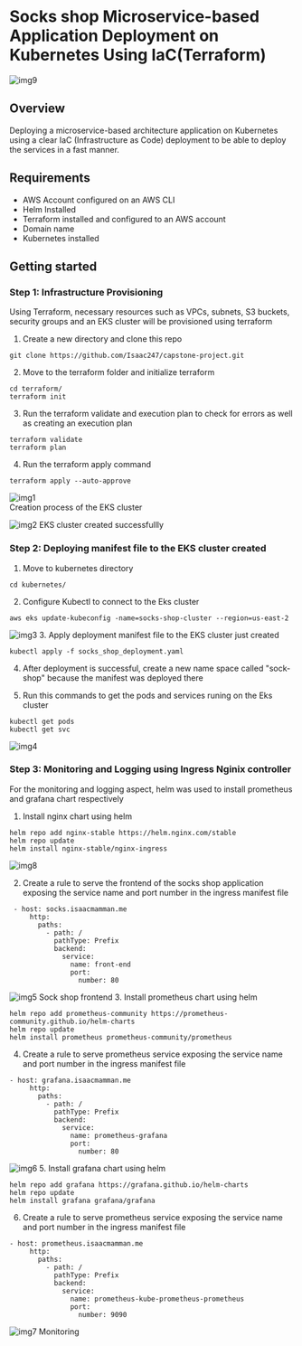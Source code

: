 # Socks shop Microservice-based Application Deployment on Kubernetes Using IaC(Terraform)
![img9](images/Blank%20diagram%20(1).png)
## Overview  
Deploying a microservice-based architecture application on Kubernetes using a clear IaC (Infrastructure as Code) deployment to be able to deploy the services in a fast manner.  
## Requirements
* AWS Account configured on an AWS CLI
* Helm Installed
* Terraform installed and configured to an AWS account
* Domain name
* Kubernetes installed
## Getting started 

### Step 1: Infrastructure Provisioning
Using Terraform, necessary resources such as VPCs, subnets, S3 buckets, security groups and an EKS cluster will be provisioned using terraform 
1. Create a new directory and clone this repo 
  ~~~  
  git clone https://github.com/Isaac247/capstone-project.git
  ~~~
2. Move to the terraform folder and initialize terraform
  ~~~
  cd terraform/
  terraform init
  ~~~
3. Run the terraform validate and execution plan to check for errors as well as creating an execution plan
  ~~~
  terraform validate  
  terraform plan
  ~~~
4. Run the terraform apply command
  ~~~
  terraform apply --auto-approve
  ~~~   


![img1](images/cluster-creation-cli.PNG)  
Creation process of the EKS cluster  

![img2](images/cluster-creation-aws.PNG)
EKS cluster created successfullly  

### Step 2: Deploying manifest file to the EKS cluster created  
1. Move to kubernetes directory 
 ```
 cd kubernetes/
 ```
2. Configure Kubectl to connect to the Eks cluster 
 ```
 aws eks update-kubeconfig -name=socks-shop-cluster --region=us-east-2
 ```  
 ![img3](images/configure_eks_to_kubectl.PNG)
3. Apply deployment manifest file to the EKS cluster just created
 ```
 kubectl apply -f socks_shop_deployment.yaml
 ```  
4. After deployment is successful, create a new name space called "sock-shop" because the manifest was deployed there   

5. Run this commands to get the pods and services runing on the Eks cluster
 ```
 kubectl get pods
 kubectl get svc
 ```
 ![img4](images/change_ns-and%20-check_pods_and-svc.PNG)
  
### Step 3: Monitoring and Logging using Ingress Nginix controller
For the monitoring and logging aspect, helm was used to install prometheus and grafana chart respectively
1. Install nginx chart using helm
 ```
 helm repo add nginx-stable https://helm.nginx.com/stable
 helm repo update
 helm install nginx-stable/nginx-ingress
 ```
 ![img8](images/helm_ingress_install.PNG)
 
2. Create a rule to serve the frontend of the socks shop application exposing the service name and port number in the ingress manifest file 
 ```
  - host: socks.isaacmamman.me
      http:
        paths:
          - path: /
            pathType: Prefix
            backend:
              service:
                name: front-end
                port:
                  number: 80
 ```
 ![img5](images/frontend.PNG)
 Sock shop frontend
3. Install prometheus chart using helm
 ```
 helm repo add prometheus-community https://prometheus-community.github.io/helm-charts
 helm repo update
 helm install prometheus prometheus-community/prometheus
 ```
4. Create a rule to serve prometheus service exposing the service name and port number in the ingress manifest file
 ```
 - host: grafana.isaacmamman.me
      http:
        paths:
          - path: /
            pathType: Prefix
            backend:
              service:
                name: prometheus-grafana
                port:
                  number: 80
 ```
 ![img6](images/prometheusui.PNG)
5. Install grafana chart using helm
 ```
helm repo add grafana https://grafana.github.io/helm-charts 
helm repo update
helm install grafana grafana/grafana
 ```
6. Create a rule to serve prometheus service exposing the service name and port number in the ingress manifest file
 ```
 - host: prometheus.isaacmamman.me
      http:
        paths:
          - path: /
            pathType: Prefix
            backend:
              service:
                name: prometheus-kube-prometheus-prometheus
                port:
                  number: 9090
 ```
![img7](images/grafana.PNG)
Monitoring